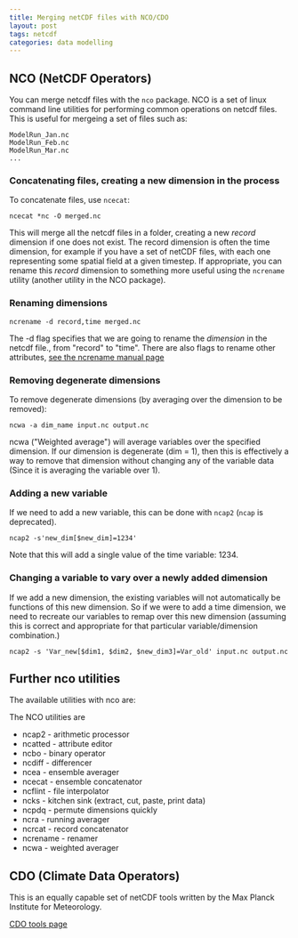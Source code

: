 ```yaml
---
title: Merging netCDF files with NCO/CDO
layout: post
tags: netcdf
categories: data modelling
---
```


## NCO (NetCDF Operators)

You can merge netcdf files with the `nco` package. NCO is a set of linux command line utilities for performing common operations on netcdf files. This is useful for mergeing a set of files such as:

```
ModelRun_Jan.nc
ModelRun_Feb.nc
ModelRun_Mar.nc
...

```

### Concatenating files, creating a new dimension in the process

To concatenate files, use `ncecat`:

```
ncecat *nc -O merged.nc
```

This will merge all the netcdf files in a folder, creating a new _record_ dimension if one does not exist. The record dimension is often the time dimension, for example if you have a set of netCDF files, with each one representing some spatial field at a given timestep. If appropriate, you can rename this _record_ dimension to something more useful using the `ncrename` utility (another utility in the NCO package).

### Renaming dimensions

```
ncrename -d record,time merged.nc
```

The -d flag specifies that we are going to rename the _dimension_ in the netcdf file., from "record" to "time". There are also flags to rename other attributes, [see the ncrename manual page](https://linux.die.net/man/1/ncrename)


### Removing degenerate dimensions

To remove degenerate dimensions (by averaging over the dimension to be removed):

```
ncwa -a dim_name input.nc output.nc
```
ncwa ("Weighted average") will average variables over the specified dimension. If our dimension is degenerate (dim = 1), then this is effectively a way to remove that dimension without changing any of the variable data (Since it is averaging the variable over 1).

### Adding a new variable

If we need to add a new variable, this can be done with `ncap2` (`ncap` is deprecated). 

```
ncap2 -s'new_dim[$new_dim]=1234'
```
Note that this will add a single value of the time variable: 1234.

### Changing a variable to vary over a newly added dimension

If we add a new dimension, the existing variables will not automatically be functions of this new dimension. So if we were to add a time dimension, we need to recreate our variables to remap over this new dimension (assuming this is correct and appropriate for that particular variable/dimension combination.)

```
ncap2 -s 'Var_new[$dim1, $dim2, $new_dim3]=Var_old' input.nc output.nc
```

## Further nco utilities


The available utilities with nco are:

The NCO utilities are

 - ncap2 - arithmetic processor
 - ncatted - attribute editor
 - ncbo - binary operator
 - ncdiff - differencer
 - ncea - ensemble averager
 - ncecat - ensemble concatenator
 - ncflint - file interpolator
 - ncks - kitchen sink (extract, cut, paste, print data)
 - ncpdq - permute dimensions quickly
 - ncra - running averager
 - ncrcat - record concatenator
 - ncrename - renamer
 - ncwa - weighted averager


## CDO (Climate Data Operators)

This is an equally capable set of netCDF tools written by the Max Planck Institute for Meteorology. 

[CDO tools page](https://code.mpimet.mpg.de/projects/cdo/)


